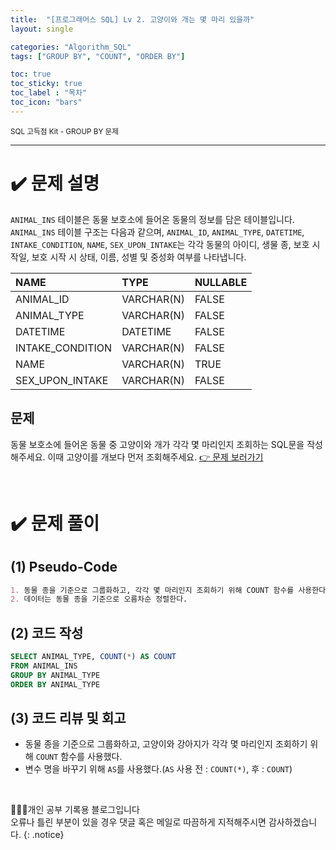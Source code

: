 ```yaml
---
title:  "[프로그래머스 SQL] Lv 2. 고양이와 개는 몇 마리 있을까"
layout: single

categories: "Algorithm_SQL"
tags: ["GROUP BY", "COUNT", "ORDER BY"]

toc: true
toc_sticky: true
toc_label : "목차"
toc_icon: "bars"
---
```


<small>SQL 고득점 Kit - GROUP BY 문제</small>

***

# <span class="half_HL">✔️ 문제 설명</span>

```ANIMAL_INS``` 테이블은 동물 보호소에 들어온 동물의 정보를 담은 테이블입니다. ```ANIMAL_INS``` 테이블 구조는 다음과 같으며, ```ANIMAL_ID```, ```ANIMAL_TYPE```, ```DATETIME```, ```INTAKE_CONDITION```, ```NAME```, ```SEX_UPON_INTAKE```는 각각 동물의 아이디, 생물 종, 보호 시작일, 보호 시작 시 상태, 이름, 성별 및 중성화 여부를 나타냅니다.

|NAME|	TYPE	|NULLABLE|
|:---|:---------|:-------|
|ANIMAL_ID|	VARCHAR(N)|	FALSE|
|ANIMAL_TYPE|	VARCHAR(N)|	FALSE|
|DATETIME|	DATETIME|	FALSE|
|INTAKE_CONDITION|	VARCHAR(N)|	FALSE|
|NAME|	VARCHAR(N)|	TRUE|
|SEX_UPON_INTAKE|	VARCHAR(N)|	FALSE|

## 문제
동물 보호소에 들어온 동물 중 고양이와 개가 각각 몇 마리인지 조회하는 SQL문을 작성해주세요. 이때 고양이를 개보다 먼저 조회해주세요. [👉 문제 보러가기](https://school.programmers.co.kr/learn/courses/30/lessons/59040)

<br>

# <span class="half_HL">✔️ 문제 풀이</span>
## (1) Pseudo-Code
```markdown
1. 동물 종을 기준으로 그룹화하고, 각각 몇 마리인지 조회하기 위해 COUNT 함수를 사용한다.
2. 데이터는 동물 종을 기준으로 오름차순 정렬한다.
```

## (2) 코드 작성
```sql
SELECT ANIMAL_TYPE, COUNT(*) AS COUNT
FROM ANIMAL_INS
GROUP BY ANIMAL_TYPE
ORDER BY ANIMAL_TYPE
```

## (3) 코드 리뷰 및 회고
- 동물 종을 기준으로 그룹화하고, 고양이와 강아지가 각각 몇 마리인지 조회하기 위해 ```COUNT``` 함수를 사용했다.
- 변수 명을 바꾸기 위해 ```AS```를 사용했다.(```AS``` 사용 전 : ```COUNT(*)```, 후 : ```COUNT```)

<br>

👩🏻‍💻개인 공부 기록용 블로그입니다
<br>오류나 틀린 부분이 있을 경우 댓글 혹은 메일로 따끔하게 지적해주시면 감사하겠습니다.
{: .notice}